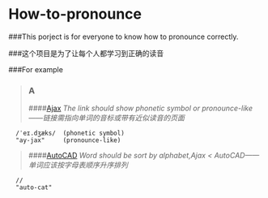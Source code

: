 # How-to-pronounce


###This porject is for everyone to know how to pronounce correctly.

###这个项目是为了让每个人都学习到正确的读音

###For example
>### A
>####[Ajax](https://en.wikipedia.org/wiki/Ajax_(programming)) 
*The link should show phonetic symbol or pronounce-like——链接需指向单词的音标或带有近似读音的页面*

      /ˈeɪ.dʒæks/  (phonetic symbol)
      "ay-jax"     (pronounce-like)
>####[AutoCAD](https://www.howtopronounce.com/autocad/) 
*Word should be sort by alphabet,Ajax < AutoCAD——单词应该按字母表顺序升序排列*

      //
      "auto-cat"
    
    
